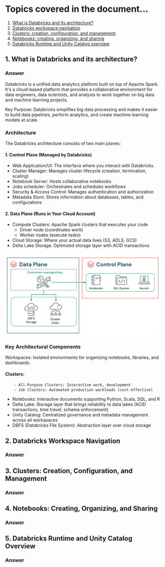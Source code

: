 # Topics covered in the document...

1. [What is Databricks and its architecture?](#1-what-is-databricks-and-its-architecture?)
2. [Databricks workspace navigation](#2-databricks-workspace-navigation)
3. [Clusters: creation, configuration, and management](#3-clusters-creation-configuration-and-management)
4. [Notebooks: creating, organizing, and sharing](#4-notebooks-creating-organizing-and-sharing)
5. [Databricks Runtime and Unity Catalog overview](#5-databricks-runtime-and-unity-catalog-overview)



## 1. What is Databricks and its architecture?

### Answer
Databricks is a unified data analytics platform built on top of Apache Spark. It's a cloud-based platform that provides a collaborative environment for data engineers, data scientists, and analysts to work together on big data and machine learning projects.

Key Purpose: Databricks simplifies big data processing and makes it easier to build data pipelines, perform analytics, and create machine learning models at scale.

### Architecture

The Databricks architecture consists of two main planes:

#### 1. Control Plane (Managed by Databricks)
- Web Application/UI: The interface where you interact with Databricks.
- Cluster Manager: Manages cluster lifecycle (creation, termination, scaling)
- Notebook Server: Hosts collaborative notebooks
- Jobs scheduler: Orchestrates and schedules workflows
- Security & Access Control: Manages authentication and authorization
- Metadata Store: Stores information about databases, tables, and configurations

#### 2. Data Plane (Runs in Your Cloud Account)
- Compute Clusters: Apache Spark clusters that executes your code
  - Driver node (coordinates work)
  - Worker nodes (execute tasks)
- Cloud Storage: Where your actual data lives (S3, ADLS, GCS)
- Delta Lake Storage: Optimized storage layer with ACID transactions
###
![1.1. Databricks Architecture](image.png)

### Key Architectural Components
Workspaces: Isolated environments for organizing notebooks, libraries, and dashboards.

#### Clusters:
        - All-Purpose Clusters: Interactive work, development
        - Job Clusters: Automated production workloads (cost-effective)

- Notebooks: Interactive documents supporting Python, Scala, SQL, and R
- Delta Lake: Storage layer that brings reliability to data lakes (ACID transactions, time travel, schema enforcement)
- Unity Catalog: Centralized governance and metadata management across all workspaces
- DBFS (Databricks File System): Abstraction layer over cloud storage
## 2. Databricks Workspace Navigation

### Answer


## 3. Clusters: Creation, Configuration, and Management

### Answer


## 4. Notebooks: Creating, Organizing, and Sharing

### Answer


## 5. Databricks Runtime and Unity Catalog Overview

### Answer